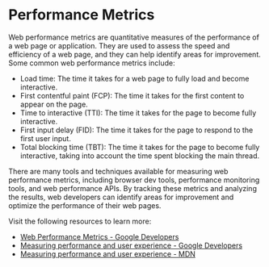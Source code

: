 # Performance Metrics

Web performance metrics are quantitative measures of the performance of a web page or application. They are used to assess the speed and efficiency of a web page, and they can help identify areas for improvement. Some common web performance metrics include:

- Load time: The time it takes for a web page to fully load and become interactive.
- First contentful paint (FCP): The time it takes for the first content to appear on the page.
- Time to interactive (TTI): The time it takes for the page to become fully interactive.
- First input delay (FID): The time it takes for the page to respond to the first user input.
- Total blocking time (TBT): The time it takes for the page to become fully interactive, taking into account the time spent blocking the main thread.

There are many tools and techniques available for measuring web performance metrics, including browser dev tools, performance monitoring tools, and web performance APIs. By tracking these metrics and analyzing the results, web developers can identify areas for improvement and optimize the performance of their web pages.

Visit the following resources to learn more:

- [Web Performance Metrics - Google Developers](https://developers.google.com/web/fundamentals/performance/user-centric-performance-metrics)
- [Measuring performance and user experience - Google Developers](https://web.dev/metrics/)
- [Measuring performance and user experience - MDN](https://developer.mozilla.org/en-US/docs/Web/Guide/Performance)
